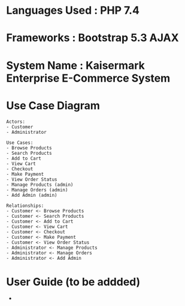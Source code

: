 # Languages Used : PHP 7.4 
# Frameworks : Bootstrap 5.3 AJAX

# System Name : Kaisermark Enterprise E-Commerce System 

# Use Case Diagram 
    Actors:
    - Customer
    - Administrator

    Use Cases:
    - Browse Products
    - Search Products
    - Add to Cart
    - View Cart
    - Checkout
    - Make Payment
    - View Order Status
    - Manage Products (admin)
    - Manage Orders (admin)
    - Add Admin (admin)

    Relationships:
    - Customer <- Browse Products
    - Customer <- Search Products
    - Customer <- Add to Cart
    - Customer <- View Cart
    - Customer <- Checkout
    - Customer <- Make Payment
    - Customer <- View Order Status
    - Administrator <- Manage Products
    - Administrator <- Manage Orders
    - Administrator <- Add Admin

# User Guide (to be addded)

-


